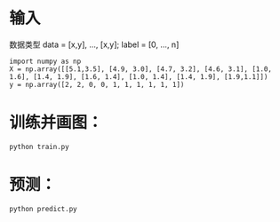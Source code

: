# 输入
数据类型
data = [x,y], ..., [x,y];
label = [0, ..., n]
```
import numpy as np
X = np.array([[5.1,3.5], [4.9, 3.0], [4.7, 3.2], [4.6, 3.1], [1.0, 1.6], [1.4, 1.9], [1.6, 1.4], [1.0, 1.4], [1.4, 1.9], [1.9,1.1]])
y = np.array([2, 2, 0, 0, 1, 1, 1, 1, 1, 1])
```
# 训练并画图：
```
python train.py
```
# 预测：
```
python predict.py
```
